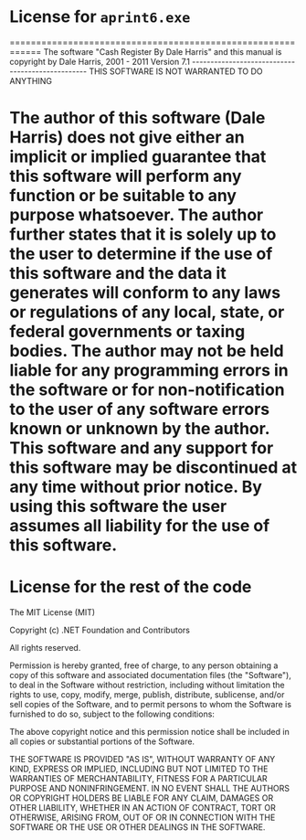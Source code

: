 # License for  `aprint6.exe`

============================================================
 The software "Cash Register By Dale Harris" and this manual
          is copyright by Dale Harris, 2001 - 2011
                       Version 7.1
     -------------------------------------------------
       THIS SOFTWARE IS NOT WARRANTED TO DO ANYTHING

   The author of this software (Dale Harris) does not give either an implicit or implied guarantee that this software will perform any function or be suitable to any purpose whatsoever.
   The author further states that it is solely up to the user to determine if the use of this software and the data it generates will conform to any laws or regulations of any local, state, or federal governments or taxing bodies.
   The author may not be held liable for any programming errors in the software or for non-notification to the user of any software errors known or unknown by the author.
   This software and any support for this software may be discontinued at any time without prior notice.
   By using this software the user assumes all liability for the use of this software.
============================================================

# License for the rest of the code

The MIT License (MIT)

Copyright (c) .NET Foundation and Contributors

All rights reserved.

Permission is hereby granted, free of charge, to any person obtaining a copy
of this software and associated documentation files (the "Software"), to deal
in the Software without restriction, including without limitation the rights
to use, copy, modify, merge, publish, distribute, sublicense, and/or sell
copies of the Software, and to permit persons to whom the Software is
furnished to do so, subject to the following conditions:

The above copyright notice and this permission notice shall be included in all
copies or substantial portions of the Software.

THE SOFTWARE IS PROVIDED "AS IS", WITHOUT WARRANTY OF ANY KIND, EXPRESS OR
IMPLIED, INCLUDING BUT NOT LIMITED TO THE WARRANTIES OF MERCHANTABILITY,
FITNESS FOR A PARTICULAR PURPOSE AND NONINFRINGEMENT. IN NO EVENT SHALL THE
AUTHORS OR COPYRIGHT HOLDERS BE LIABLE FOR ANY CLAIM, DAMAGES OR OTHER
LIABILITY, WHETHER IN AN ACTION OF CONTRACT, TORT OR OTHERWISE, ARISING FROM,
OUT OF OR IN CONNECTION WITH THE SOFTWARE OR THE USE OR OTHER DEALINGS IN THE
SOFTWARE.
